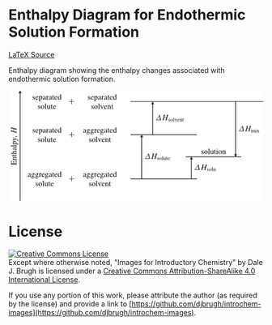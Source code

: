 # Enthalpy Diagram for Endothermic Solution Formation

[LaTeX Source](endothermic-enthalpy-diagram.tex)

Enthalpy diagram showing the enthalpy changes associated with endothermic solution formation.

![endothermic-enthalpy-diagram](endothermic-enthalpy-diagram.png)

# License

[![Creative Commons License][image-1]][1]  
Except where otherwise noted, "Images for Introductory Chemistry" by Dale J. Brugh is licensed under a [Creative Commons Attribution-ShareAlike 4.0 International License][1]. 

If you use any portion of this work, please attribute the author (as required by the license) and provide a link to [https://github.com/djbrugh/introchem-images](https://github.com/djbrugh/introchem-images). 

[1]:    http://creativecommons.org/licenses/by-sa/4.0/

[image-1]:  https://i.creativecommons.org/l/by-sa/4.0/88x31.png